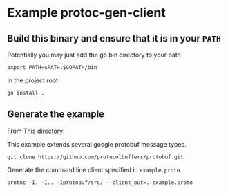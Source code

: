 # Example protoc-gen-client

## Build this binary and ensure that it is in your `PATH`
Potentially you may just add the go bin directory to your path
```
export PATH=$PATH:$GOPATH/bin
```

In the project root
```
go install .
```

## Generate the example

From This directory:


This example extends several google protobuf message types.
```
git clone https://github.com/protocolbuffers/protobuf.git
```

Generate the command line client specified in `example.proto`.
```
protoc -I. -I.. -Iprotobuf/src/ --client_out=. example.proto
```